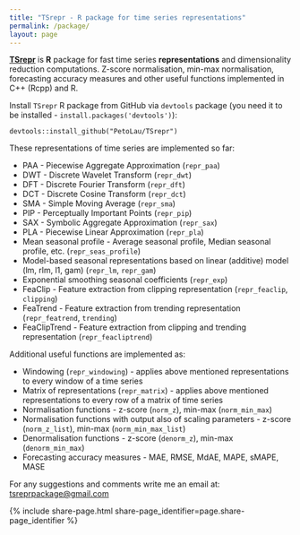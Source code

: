 ```yaml
---
title: "TSrepr - R package for time series representations"
permalink: /package/
layout: page
---
```


[**TSrepr**](https://github.com/PetoLau/TSrepr) is **R** package for fast time series **representations** and dimensionality reduction computations. Z-score normalisation, min-max normalisation, forecasting accuracy measures and other useful functions implemented in C++ (Rcpp) and R.

Install `TSrepr` R package from GitHub via `devtools` package (you need it to be installed - `install.packages('devtools')`):

`
devtools::install_github("PetoLau/TSrepr")
`

These representations of time series are implemented so far:
 * PAA - Piecewise Aggregate Approximation (`repr_paa`)
 * DWT - Discrete Wavelet Transform (`repr_dwt`)
 * DFT - Discrete Fourier Transform (`repr_dft`)
 * DCT - Discrete Cosine Transform (`repr_dct`)
 * SMA - Simple Moving Average (`repr_sma`)
 * PIP - Perceptually Important Points (`repr_pip`)
 * SAX - Symbolic Aggregate Approximation (`repr_sax`)
 * PLA - Piecewise Linear Approximation (`repr_pla`)
 * Mean seasonal profile - Average seasonal profile, Median seasonal profile, etc. (`repr_seas_profile`)
 * Model-based seasonal representations based on linear (additive) model (lm, rlm, l1, gam) (`repr_lm`, `repr_gam`)
 * Exponential smoothing seasonal coefficients (`repr_exp`)
 * FeaClip - Feature extraction from clipping representation (`repr_feaclip`, `clipping`)
 * FeaTrend - Feature extraction from trending representation (`repr_featrend`, `trending`)
 * FeaClipTrend - Feature extraction from clipping and trending representation (`repr_feacliptrend`)
 
Additional useful functions are implemented as:
  * Windowing (`repr_windowing`) - applies above mentioned representations to every window of a time series
  * Matrix of representations (`repr_matrix`) - applies above mentioned representations to every row of a matrix of time series
  * Normalisation functions - z-score (`norm_z`), min-max (`norm_min_max`)
  * Normalisation functions with output also of scaling parameters - z-score (`norm_z_list`), min-max (`norm_min_max_list`)
  * Denormalisation functions - z-score (`denorm_z`), min-max (`denorm_min_max`)
  * Forecasting accuracy measures - MAE, RMSE, MdAE, MAPE, sMAPE, MASE


For any suggestions and comments write me an email at: [tsreprpackage@gmail.com](mailto:tsreprpackage@gmail.com)

{% include share-page.html share-page_identifier=page.share-page_identifier %}
